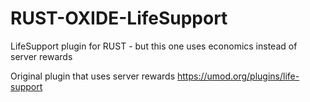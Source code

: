 # RUST-OXIDE-LifeSupport
LifeSupport plugin for RUST - but this one uses economics instead of server rewards

Original plugin that uses server rewards
https://umod.org/plugins/life-support
